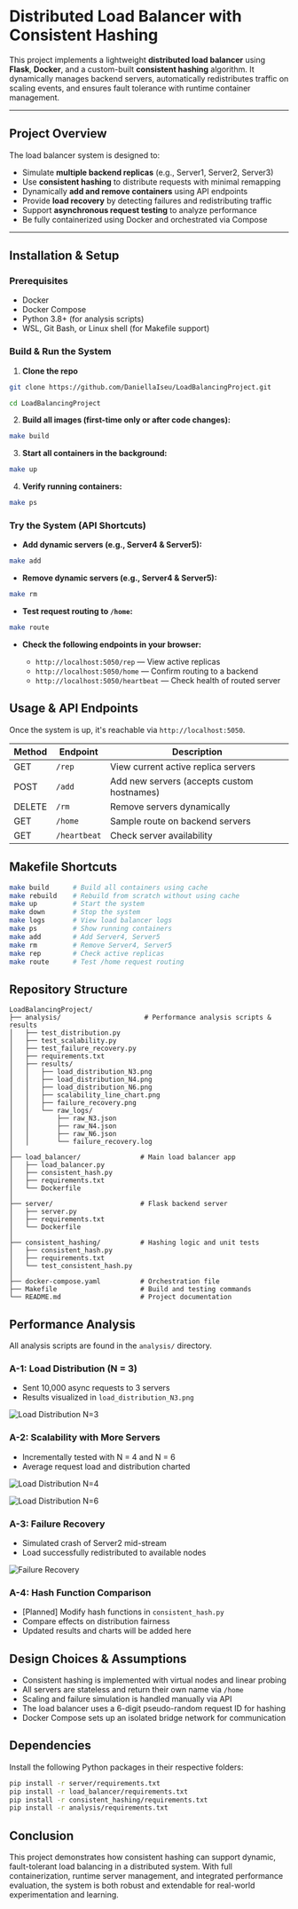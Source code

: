 # Distributed Load Balancer with Consistent Hashing

This project implements a lightweight **distributed load balancer** using **Flask**, **Docker**, and a custom-built **consistent hashing** algorithm. It dynamically manages backend servers, automatically redistributes traffic on scaling events, and ensures fault tolerance with runtime container management.

---

## Project Overview

The load balancer system is designed to:

- Simulate **multiple backend replicas** (e.g., Server1, Server2, Server3)
- Use **consistent hashing** to distribute requests with minimal remapping
- Dynamically **add and remove containers** using API endpoints
- Provide **load recovery** by detecting failures and redistributing traffic
- Support **asynchronous request testing** to analyze performance
- Be fully containerized using Docker and orchestrated via Compose

---

## Installation & Setup

### Prerequisites

- Docker
- Docker Compose
- Python 3.8+ (for analysis scripts)
- WSL, Git Bash, or Linux shell (for Makefile support)

### Build & Run the System

1. **Clone the repo**

```bash
git clone https://github.com/DaniellaIseu/LoadBalancingProject.git

cd LoadBalancingProject
```

2. **Build all images (first-time only or after code changes):**

```bash
make build
```

3. **Start all containers in the background:**

```bash
make up
```

4. **Verify running containers:**

```bash
make ps
```

### Try the System (API Shortcuts)

* **Add dynamic servers (e.g., Server4 & Server5):**

```bash
make add
```

* **Remove dynamic servers (e.g., Server4 & Server5):**

```bash
make rm
```

* **Test request routing to `/home`:**

```bash
make route
```

* **Check the following endpoints in your browser:**

   * `http://localhost:5050/rep` — View active replicas
   * `http://localhost:5050/home` — Confirm routing to a backend
   * `http://localhost:5050/heartbeat` — Check health of routed server

## Usage & API Endpoints

Once the system is up, it's reachable via `http://localhost:5050`.

| Method | Endpoint | Description |
|--------|----------|-------------|
| GET | `/rep` | View current active replica servers |
| POST | `/add` | Add new servers (accepts custom hostnames) |
| DELETE | `/rm` | Remove servers dynamically |
| GET | `/home` | Sample route on backend servers |
| GET | `/heartbeat` | Check server availability |

## Makefile Shortcuts

```bash
make build      # Build all containers using cache
make rebuild    # Rebuild from scratch without using cache
make up         # Start the system
make down       # Stop the system
make logs       # View load balancer logs
make ps         # Show running containers
make add        # Add Server4, Server5
make rm         # Remove Server4, Server5
make rep        # Check active replicas
make route      # Test /home request routing
```

## Repository Structure

```plaintext
LoadBalancingProject/
├── analysis/                     # Performance analysis scripts & results
│   ├── test_distribution.py
│   ├── test_scalability.py
│   ├── test_failure_recovery.py
│   ├── requirements.txt
│   ├── results/
│   │   ├── load_distribution_N3.png
│   │   ├── load_distribution_N4.png
│   │   ├── load_distribution_N6.png
│   │   ├── scalability_line_chart.png
│   │   ├── failure_recovery.png
│   │   └── raw_logs/
│   │       ├── raw_N3.json
│   │       ├── raw_N4.json
│   │       ├── raw_N6.json
│   │       └── failure_recovery.log
│
├── load_balancer/               # Main load balancer app
│   ├── load_balancer.py
│   ├── consistent_hash.py
│   ├── requirements.txt
│   └── Dockerfile
│
├── server/                      # Flask backend server
│   ├── server.py
│   ├── requirements.txt
│   └── Dockerfile
│
├── consistent_hashing/          # Hashing logic and unit tests
│   ├── consistent_hash.py
│   ├── requirements.txt
│   └── test_consistent_hash.py
│
├── docker-compose.yaml          # Orchestration file
├── Makefile                     # Build and testing commands
└── README.md                    # Project documentation
```

## Performance Analysis

All analysis scripts are found in the `analysis/` directory.

### A-1: Load Distribution (N = 3)

- Sent 10,000 async requests to 3 servers
- Results visualized in `load_distribution_N3.png`

![Load Distribution N=3](analysis/results/load_distribution_N3.png)

### A-2: Scalability with More Servers

- Incrementally tested with N = 4 and N = 6
- Average request load and distribution charted

![Load Distribution N=4](analysis/results/load_distribution_N4.png)

![Load Distribution N=6](analysis/results/load_distribution_N6.png)

<!-- ![Scalability Line Chart](analysis/results/scalability_line_chart.png) -->

### A-3: Failure Recovery

- Simulated crash of Server2 mid-stream
- Load successfully redistributed to available nodes

![Failure Recovery](analysis/results/failure_recovery.png)

### A-4: Hash Function Comparison

- [Planned] Modify hash functions in `consistent_hash.py`
- Compare effects on distribution fairness
- Updated results and charts will be added here

## Design Choices & Assumptions

- Consistent hashing is implemented with virtual nodes and linear probing
- All servers are stateless and return their own name via `/home`
- Scaling and failure simulation is handled manually via API
- The load balancer uses a 6-digit pseudo-random request ID for hashing
- Docker Compose sets up an isolated bridge network for communication

## Dependencies

Install the following Python packages in their respective folders:

```bash
pip install -r server/requirements.txt
pip install -r load_balancer/requirements.txt
pip install -r consistent_hashing/requirements.txt
pip install -r analysis/requirements.txt
```

## Conclusion

This project demonstrates how consistent hashing can support dynamic, fault-tolerant load balancing in a distributed system. With full containerization, runtime server management, and integrated performance evaluation, the system is both robust and extendable for real-world experimentation and learning.
